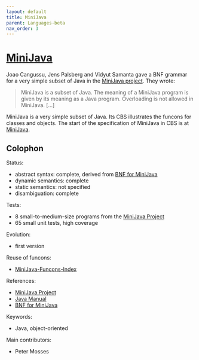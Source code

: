```yaml
---
layout: default
title: MiniJava
parent: Languages-beta
nav_order: 3
---
```


[MiniJava]
==========

Joao Cangussu, Jens Palsberg and Vidyut Samanta gave a BNF grammar for a very
simple subset of Java in the [MiniJava project]. They wrote:

> MiniJava is a subset of Java. The meaning of a MiniJava program is given by
> its meaning as a Java program. Overloading is not allowed in MiniJava. [...]

MiniJava is a very simple subset of Java. Its CBS illustrates the funcons
for classes and objects. The start of the specification of MiniJava in CBS
is at [MiniJava].

Colophon
--------

Status:
  - abstract syntax:   complete, derived from [BNF for MiniJava]
  - dynamic semantics: complete
  - static semantics:  not specified
  - disambiguation:    complete

Tests:
  - 8 small-to-medium-size programs from the [MiniJava Project]
  - 65 small unit tests, high coverage

Evolution:
  - first version

Reuse of funcons:
  - [MiniJava-Funcons-Index]

References:
  - [MiniJava Project]
  - [Java Manual]
  - [BNF for MiniJava]

Keywords:
  - Java, object-oriented

Main contributors:
  - Peter Mosses

[MiniJava project]: http://www.cambridge.org/us/features/052182060X/
[Java Manual]: https://docs.oracle.com/javase/specs
[BNF for MiniJava]: http://www.cambridge.org/us/features/052182060X/grammar.html
[MiniJava]: /CBS-beta/Languages-beta/MiniJava/MiniJava-cbs/MiniJava/MiniJava-Start
[MiniJava-Funcons-Index]: /CBS-beta/Languages-beta/MiniJava/MiniJava-cbs/MiniJava/MiniJava-Funcons-Index
